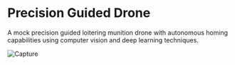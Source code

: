 # Precision Guided Drone

A mock precision guided loitering munition drone with autonomous homing capabilities using computer vision and deep learning techniques.

![Capture](https://github.com/S-Khos/Precision-Guided-Drone-Python/blob/main/design/PGD_UML_CLASS.drawio.png)

